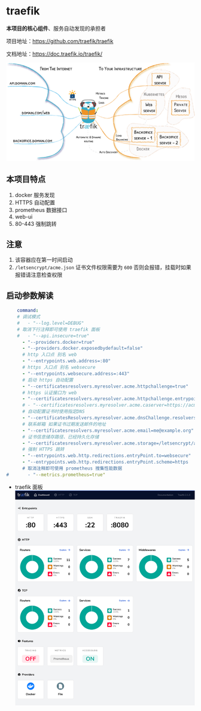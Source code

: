 # traefik

**本项目的核心组件**、服务自动发现的承担者

项目地址：https://github.com/traefik/traefik

文档地址：https://doc.traefik.io/traefik/

![](images/traefik-architecture.png)

## 本项目特点

1. docker 服务发现
2. HTTPS 自动配置
3. prometheus 数据接口
4. web-ui
5. 80-443 强制跳转

## 注意

1. 该容器应在第一时间启动
2. `/letsencrypt/acme.json` 证书文件权限需要为 `600` 否则会报错，挂载时如果报错请注意检查权限

## 启动参数解读

```yaml
    command:
    # 调试模式
    #   - "--log.level=DEBUG"
    # 取消下行注释即可使用 traefik 面板
    #   - "--api.insecure=true"
      - "--providers.docker=true"
      - "--providers.docker.exposedbydefault=false"
      # http 入口点 别名 web
      - "--entrypoints.web.address=:80"
      # https 入口点 别名 websecure
      - "--entrypoints.websecure.address=:443"
      # 启动 https 自动配置
      - "--certificatesresolvers.myresolver.acme.httpchallenge=true"
      # https 认证接口为 web
      - "--certificatesresolvers.myresolver.acme.httpchallenge.entrypoint=web"
      # - "--certificatesresolvers.myresolver.acme.caserver=https://acme-staging-v02.api.letsencrypt.org/directory"
      # 自动配置证书时使用指定DNS
      - "--certificatesResolvers.myresolver.acme.dnsChallenge.resolvers=1.1.1.1:53,8.8.8.8:53"
      # 联系邮箱 如果证书过期发送邮件的地址
      - "--certificatesresolvers.myresolver.acme.email=me@example.org"
      # 证书信息储存路径、已经持久化存储
      - "--certificatesresolvers.myresolver.acme.storage=/letsencrypt/acme.json"
      # 强制 HTTPS 跳转
      - "--entrypoints.web.http.redirections.entryPoint.to=websecure"
      - "--entrypoints.web.http.redirections.entryPoint.scheme=https
      # 取消注释即可使用 prometheus 搜集性能数据
#       - "--metrics.prometheus=true"
```
- traefik 面板
![](images/dashboard.png)
